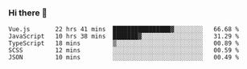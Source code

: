 ### Hi there 👋

<!--
**xin-code/Xin-code** is a ✨ _special_ ✨ repository because its `README.md` (this file) appears on your GitHub profile.

Here are some ideas to get you started:
<!--START_SECTION:waka-->
```text
Vue.js       22 hrs 41 mins  ████████████████▓░░░░░░░░   66.68 % 
JavaScript   10 hrs 38 mins  ███████▓░░░░░░░░░░░░░░░░░   31.29 % 
TypeScript   18 mins         ▒░░░░░░░░░░░░░░░░░░░░░░░░   00.89 % 
SCSS         12 mins         ░░░░░░░░░░░░░░░░░░░░░░░░░   00.59 % 
JSON         10 mins         ░░░░░░░░░░░░░░░░░░░░░░░░░   00.49 % 
```
<!--END_SECTION:waka-->
